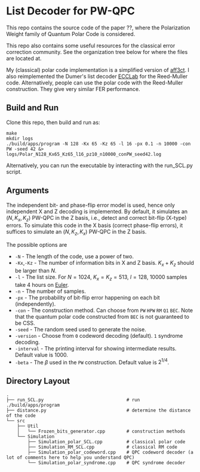 # List Decoder for PW-QPC 

This repo contains the source code of the paper ??, where the Polarization Weight family of Quantum Polar Code is considered. 

This repo also contains some useful resources for the classical error correction community. See the organization tree below for where the files are located at.

My (classical) polar code implementation is a simplified version of [aff3ct](https://github.com/aff3ct/aff3ct). I also reimplemented the Dumer's list decoder [ECCLab](https://github.com/kshabunov/ecclab) for the Reed-Muller code. Alternatively, people can use the polar code with the Reed-Muller construction. They give very similar FER performance.

## Build and Run

Clone this repo, then build and run as:
```
make
mkdir logs
./build/apps/program -N 128 -Kx 65 -Kz 65 -l 16 -px 0.1 -n 10000 -con PW -seed 42 &> logs/Polar_N128_Kx65_Kz65_l16_pz10_n10000_conPW_seed42.log
```
Alternatively, you can run the executable by interacting with the run_SCL.py script. 

## Arguments
The independent bit- and phase-flip error model is used, hence only independent X and Z decoding is implemented. 
By default, it simulates an ($N,K_x,K_z$) PW-QPC in the Z basis, i.e., detect and correct bit-flip (X-type) errors. To simulate this code in the X basis (correct phase-flip errors), it suffices to simulate an ($N,K_z,K_x$) PW-QPC in the Z basis.

The possible options are
* `-N` - The length of the code, use a power of two.
* `-Kx`,`-Kz` - The number of information bits in X and Z basis. $K_x+K_z$ should be larger than $N$.
* `-l` - The list size. For $N=1024,\ K_x=K_z=513,\ l=128$, $10000$ samples take 4 hours on [Euler](https://scicomp.ethz.ch/wiki/FAQ). 
* `-n` - The number of samples. 
* `-px` - The probability of bit-flip error happening on each bit (independently).
* `-con` - The construction method. Can choose from `PW` `HPW` `RM` `Q1` `BEC`. Note that the quantum polar code constructed from `BEC` is not guaranteed to be CSS.
* `-seed` - The random seed used to generate the noise.
* `-version` - Choose from `0` codeword decoding (default). `1` syndrome decoding.
* `-interval` - The printing interval for showing intermediate results. Default value is $1000$.
* `-beta` - The $\beta$ used in the `PW` construction. Default value is $2^{1/4}$.


## Directory Layout
    .
    ├── run_SCL.py                               # run ./build/apps/program 
    ├── distance.py                              # determine the distance of the code
    └── src                   
        ├── Util
        │   └── Frozen_bits_generator.cpp        # construction methods
        └── Simulation         
            ├── Simulation_polar_SCL.cpp         # classical polar code
            ├── Simulation_RM_SCL.cpp            # classical RM code
            ├── Simulation_polar_codeword.cpp    # QPC codeword decoder (a lot of comments here to help you understand QPC)
            └── Simulation_polar_syndrome.cpp    # QPC syndrome decoder

